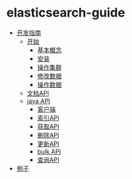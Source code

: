 elasticsearch-guide
===================

* [开发指南](README.md)
  * [开始](getting-started/README.md)
     * [基本概念](getting-started/basic-concepts.md)
     * [安装](getting-started/installation.md)
     * [操作集群](getting-started/exploring-cluster.md)
     * [修改数据](getting-started/modifying-data.md)
     * [操作数据](getting-started/exploring-data.md)
  * [文档API](document-apis/README.md)
  * [java API](java-api/README.md)
    * [客户端](java-api/client.md)
    * [索引API](java-api/index-api.md)
    * [获取API](java-api/get-api.md)
    * [删除API](java-api/delete-api.md)
    * [更新API](java-api/update-api.md)
    * [bulk API](java-api/bulk-api.md)
    * [查询API](java-api/search-api.md)
* [例子](example-in-large-data/example.md)
